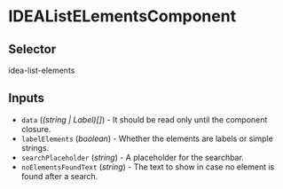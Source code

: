 # IDEAListELementsComponent

## Selector

idea-list-elements

## Inputs

- `data` (*(string | Label)[]*) - It should be read only until the component closure.
- `labelElements` (*boolean*) - Whether the elements are labels or simple strings.
- `searchPlaceholder` (*string*) - A placeholder for the searchbar.
- `noElementsFoundText` (*string*) - The text to show in case no element is found after a search.

